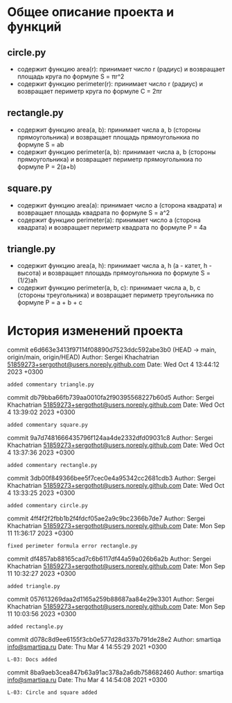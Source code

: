 # Общее описание проекта и функций
## circle.py
- содержит функцию area(r): принимает число r (радиус) и возвращает площадь круга по формуле S = πr^2
- содержит функцию perimeter(r): принимает число r (радиус) и возвращает периметр круга по формуле C = 2πr

## rectangle.py
- содержит функцию area(a, b): принимает числа a, b (стороны прямоугольника) и возвращает площадь прямоугольнкиа по формуле S = ab
- содержит функцию perimeter(a, b): принимает числа a, b (стороны прямоугольника) и возвращает периметр прямоугольнкиа по формуле P = 2(a+b)

## square.py
- содержит функцию area(a): принимает число a (сторона квадрата) и возвращает площадь квадрата по формуле S = a^2
- содержит функцию perimeter(a): принимает число a (сторона квадрата) и возвращает периметр квадрата по формуле P = 4a

## triangle.py
- содержит функцию area(a, h): принимает числа a, h (a - катет, h - высота) и возвращает площадь прямоугольнкиа по формуле S = (1/2)ah
- содержит функцию perimeter(a, b, c): принимает числа a, b, c (стороны треугольника) и возвращает периметр треугольника по формуле P = a + b + c


# История изменений проекта
commit e6d663e3413f97114f08890d7523ddc592abe3b0 (HEAD -> main, origin/main, origin/HEAD)
Author: Sergei Khachatrian <51859273+sergothot@users.noreply.github.com>
Date:   Wed Oct 4 13:44:12 2023 +0300

    added commentary triangle.py

commit db79bba66fb739aa0010fa2f90395568227b60d5
Author: Sergei Khachatrian <51859273+sergothot@users.noreply.github.com>
Date:   Wed Oct 4 13:39:02 2023 +0300

    added commentary square.py

commit 9a7d7481666435796f124aa4de2332dfd09031c8
Author: Sergei Khachatrian <51859273+sergothot@users.noreply.github.com>
Date:   Wed Oct 4 13:37:36 2023 +0300

    added commentary rectangle.py

commit 3db00f849366bee5f7cec0e4a95342cc2681cdb3
Author: Sergei Khachatrian <51859273+sergothot@users.noreply.github.com>
Date:   Wed Oct 4 13:33:25 2023 +0300

    added commentary circle.py

commit 4ff4f2f2fbb1b2f4fdcf05ae2a9c9bc2366b7de7
Author: Sergei Khachatrian <51859273+sergothot@users.noreply.github.com>
Date:   Mon Sep 11 11:36:17 2023 +0300

    fixed perimeter formula error rectangle.py

commit df4857ab88165cad7c6b6117df44a59a026b6a2b
Author: Sergei Khachatrian <51859273+sergothot@users.noreply.github.com>
Date:   Mon Sep 11 10:32:27 2023 +0300

    added triangle.py

commit 057613269daa2d1165a259b88687aa84e29e3301
Author: Sergei Khachatrian <51859273+sergothot@users.noreply.github.com>
Date:   Mon Sep 11 10:03:56 2023 +0300

    added rectangle.py

commit d078c8d9ee6155f3cb0e577d28d337b791de28e2
Author: smartiqa <info@smartiqa.ru>
Date:   Thu Mar 4 14:55:29 2021 +0300

    L-03: Docs added

commit 8ba9aeb3cea847b63a91ac378a2a6db758682460
Author: smartiqa <info@smartiqa.ru>
Date:   Thu Mar 4 14:54:08 2021 +0300

    L-03: Circle and square added
